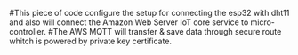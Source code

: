 #This piece of code configure the setup for connecting the esp32 with dht11 and also will connect the Amazon Web Server IoT core service to micro-controller. #The AWS MQTT will transfer & save data through secure route whitch is powered by private key certificate.